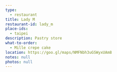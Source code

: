 ```yaml
---
type: 
  - restaurant
title: Lady M
restaurant-id: lady_m
place-ids:
  - taipei
description: Pastry store
what-to-order:
  - Mille crepe cake
location: https://goo.gl/maps/NMFNbh3uGSWyxUAm8
notes: null
photos: null
---
```

